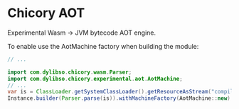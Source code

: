 # Chicory AOT

Experimental Wasm -> JVM bytecode AOT engine.

To enable use the AotMachine factory when building the module:

<!--
```java
//DEPS com.dylibso.chicory:wasm-corpus:999-SNAPSHOT
//DEPS com.dylibso.chicory:aot:999-SNAPSHOT
```
-->

```java
// ...

import com.dylibso.chicory.wasm.Parser;
import com.dylibso.chicory.experimental.aot.AotMachine;
// ...
var is = ClassLoader.getSystemClassLoader().getResourceAsStream("compiled/basic.c.wasm");
Instance.builder(Parser.parse(is)).withMachineFactory(AotMachine::new).build();
```
